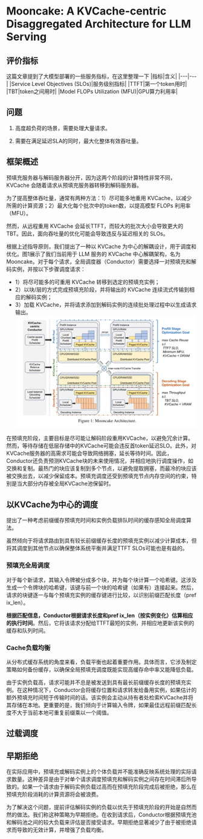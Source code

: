 # Mooncake: A KVCache-centric Disaggregated Architecture for LLM Serving
## 评价指标
这篇文章提到了大模型部署的一些服务指标，在这里整理一下
|指标|含义|
|---|---|
|Service Level Objectives (SLOs)|服务级别指标|
|TTFT|第一个token用时|
|TBT|token之间用时|
|Model FLOPs Utilization (MFU)|GPU算力利用率|


## 问题
1. 高度超负荷的场景，需要处理大量请求。

2. 需要在满足延迟SLA的同时，最大化整体有效吞吐量。
   
## 框架概述
预填充服务器与解码服务器分开，因为这两个阶段的计算特性非常不同，KVCache 会随着请求从预填充服务器转移到解码服务器。

为了提高整体吞吐量，通常有两种方法：1）尽可能多地重用 KVCache，以减少所需的计算资源；2）最大化每个批次中的token数，以提高模型 FLOPs 利用率（MFU）。

然而，从远程重用 KVCache 会延长TTFT，而较大的批次大小会导致更大的TBT。因此，面向吞吐量的优化可能会导致违反与延迟相关的 SLOs。

根据上述指导原则，我们提出了一种以 KVCache 为中心的解耦设计，用于调度和优化。图1展示了我们当前用于 LLM 服务的 KVCache 中心解耦架构，名为 Mooncake。对于每个请求，全局调度器（Conductor）需要选择一对预填充和解码实例，并按以下步骤调度请求：
* 1）将尽可能多的可重用 KVCache 转移到选定的预填充实例；
* 2）以块/层的方式完成预填充阶段，并将输出的 KVCache 连续流式传输到相应的解码实例；
* 3）加载 KVCache，并将请求添加到解码实例的连续批处理过程中以生成请求输出。
![alt text](image.png)

在预填充阶段，主要目标是尽可能让解码阶段重用KVCache，以避免冗余计算。然而，等待存储在低层存储中的KVCache可能会违反首token延迟SLO。此外，对KVCache服务器的高需求可能会导致网络拥塞，延长等待时间。因此，Conductor还负责预测KVCache块的未来使用情况，并相应地执行调度操作，如交换和复制。最热门的块应该复制到多个节点，以避免提取拥塞，而最冷的块应该被交换出去，以减少保留成本。预填充调度还受到预填充节点内存空间的约束，特别是当大部分内存被全局KVCache池保留时。

## 以KVCache为中心的调度
提出了一种考虑前缀缓存预填充时间和实例负载排队时间的缓存感知全局调度算法。

虽然倾向于将请求路由到具有较长前缀缓存长度的预填充实例以减少计算成本，但将其调度到其他节点以确保整体系统平衡并满足TTFT SLOs可能也是有益的。
### 预填充全局调度
对于每个新请求，其输入令牌被分成多个块，并为每个块计算一个哈希键。这涉及生成一个令牌块的哈希键，该键与前一个块的哈希键（如果有）连接起来。然后，请求的块键逐一与每个预填充实例的缓存键进行比较，以识别前缀匹配长度（pref ix_len）。

**根据匹配信息，Conductor根据请求长度和pref ix_len（按实例变化）估算相应的执行时间**。然后，它将该请求分配给TTFT最短的实例，并相应地更新该实例的缓存和队列时间。

### Cache负载均衡
从分布式缓存系统的角度来看，负载平衡也起着重要作用。具体而言，它涉及制定策略如何备份缓存，以确保全局预填充调度既能实现高缓存命中率又能降低负载。

由于实例负载高，请求可能并不总是被发送到具有最长前缀缓存长度的预填充实例。在这种情况下，Conductor会将缓存位置和请求转发给备用实例，如果估计的额外预填充时间短于传输时间的话。该实例会主动从持有者处检索KVCache并将其存储在本地。更重要的是，我们倾向于计算输入令牌，如果最佳远程前缀匹配长度不大于当前本地可重复前缀乘以一个阈值。

## 过载调度
## 早期拒绝
在实际应用中，预填充或解码实例上的个体负载并不能准确反映系统处理的实际请求数量。这种差异是由于对单个请求调度预填充和解码实例之间存在时间滞后所导致的。如果一个请求由于解码实例负载过高而在预填充阶段完成后被拒绝，那么在预填充阶段消耗的计算资源将会被浪费。

为了解决这个问题，提前评估解码实例的负载以优先于预填充阶段的开始是自然而然的做法。我们称这种策略为早期拒绝。在收到请求后，Conductor根据预填充池和解码池之间的较大负载来评估是否接受请求。早期拒绝显著减少了由于被拒绝请求而导致的无效计算，并增强了负载均衡。
